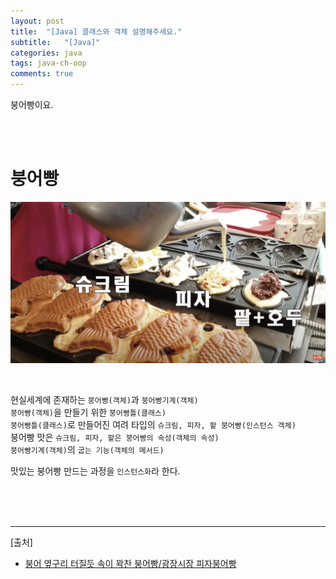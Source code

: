 ```yaml
---
layout: post
title:  "[Java] 클래스와 객체 설명해주세요."
subtitle:   "[Java]"
categories: java
tags: java-ch-oop
comments: true
---
```


붕어빵이요.

<br><br>


# 붕어빵

[![java-oop-class-s1](/assets/img/2022/java-oop-class-s1.png)]() <br>

<br>

현실세계에 존재하는 `붕어빵(객체)`과 `붕어빵기계(객체)`  
`붕어빵(객체)`을 만들기 위한 `붕어빵틀(클래스)`  
`붕어빵틀(클래스)`로 만들어진 여려 타입의 `슈크림, 피자, 팥 붕어빵(인스턴스 객체)`  
붕어빵 맛은 `슈크림, 피자, 팥은 붕어빵의 속성(객체의 속성)`  
`붕어빵기계(객체)`의 `굽는 기능(객체의 메서드)`  

맛있는 붕어빵 만드는 과정을 `인스턴스화`라 한다.

<br><br><br>


---
[출처]
- [붕어 옆구리 터질듯 속이 꽉찬 붕어빵/광장시장 피자붕어빵](https://www.youtube.com/watch?v=fvvYouOa-es)